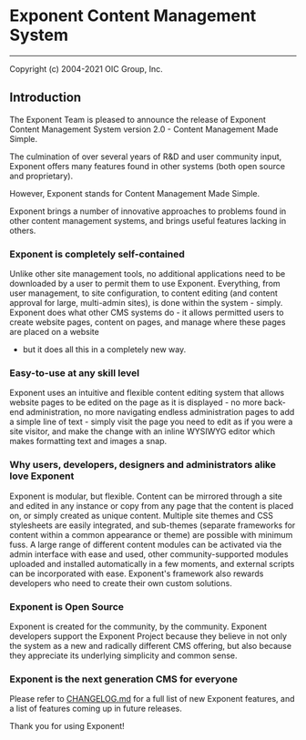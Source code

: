 # Exponent Content Management System

----------

Copyright (c) 2004-2021 OIC Group, Inc.

## Introduction

The Exponent Team is pleased to announce the release of Exponent Content Management System
version 2.0 - Content Management Made Simple.

The culmination of over several years of R&D and user community input,
Exponent offers many features found in other systems (both open source and 
proprietary). 

However, Exponent stands for Content Management Made Simple.

Exponent brings a number of innovative approaches to problems found in other 
content management systems, and brings useful features lacking in others. 

### Exponent is completely self-contained

Unlike other site management tools, no additional applications need to be 
downloaded by a user to permit them to use Exponent. Everything, from user 
management, to site configuration, to content editing (and content approval 
for large, multi-admin sites), is done within the system - simply. Exponent 
does what other CMS systems do - it allows permitted users to create website 
pages, content on pages, and manage where these pages are placed on a website
- but it does all this in a completely new way.

### Easy-to-use at any skill level

Exponent uses an intuitive and flexible content editing system that allows 
website pages to be edited on the page as it is displayed - no more back-end 
administration, no more navigating endless administration pages to add a simple 
line of text - simply visit the page you need to edit as if you were a site 
visitor, and make the change with an inline WYSIWYG editor which makes 
formatting text and images a snap. 

### Why users, developers, designers and administrators alike love Exponent

Exponent is modular, but flexible. Content can be mirrored through a site and 
edited in any instance or copy from any page that the content is placed on, 
or simply created as unique content. Multiple site themes and CSS stylesheets 
are easily integrated, and sub-themes (separate frameworks for content within 
a common appearance or theme) are possible with minimum fuss. A large range 
of different content modules can be activated via the admin interface with 
ease and used, other community-supported modules uploaded and installed 
automatically in a few moments, and external scripts can be incorporated with 
ease. Exponent's framework also rewards developers who need to create their 
own custom solutions. 

### Exponent is Open Source

Exponent is created for the community, by the community. Exponent developers 
support the Exponent Project because they believe in not only the system as 
a new and radically different CMS offering, but also because they appreciate 
its underlying simplicity and common sense. 

### Exponent is the next generation CMS for everyone

Please refer to [CHANGELOG.md](CHANGELOG.md) for a full list of new Exponent features, and
a list of features coming up in future releases.

Thank you for using Exponent!

